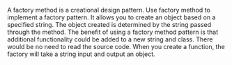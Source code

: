 
A factory method is a creational design pattern. Use factory method to implement a factory pattern. It allows you to create an object based on a specified string. The object created is determined by the string passed through the method. The benefit of using a factory method pattern is that additional functionality could be added to a new string and class. There would be no need to read the source code. When you create a function, the factory will take a string input and output an object.
